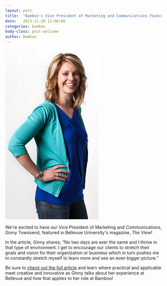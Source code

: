 ```yaml
---
layout: post
title:  "Bamboo's Vice President of Marketing and Communications Featured!"
date:   2013-11-20 12:00:00
categories: bamboo
body-class: post-welcome
author: Bamboo
---
```


![Bamboo's Vice President of Marketing and Communications Featured!](/images/posts/ginny-townsend.jpg)

We're excited to have our Vice President of Marketing and Communications, Ginny Townsend, featured in Bellevue University's magazine, _The View_!

In the article, Ginny shares, “No two days are ever the same and I thrive in that type of environment. I get to encourage our clients to stretch their goals and vision for their organization or business which in turn pushes me to constantly stretch myself to learn more and see an even bigger picture.”

Be sure to [check out the full article](http://viewer.zmags.com/publication/3cb31aa6#/3cb31aa6/1) and learn where practical and applicable meet creative and innovative as Ginny talks about her experience at Bellevue and how that applies to her role at Bamboo!
